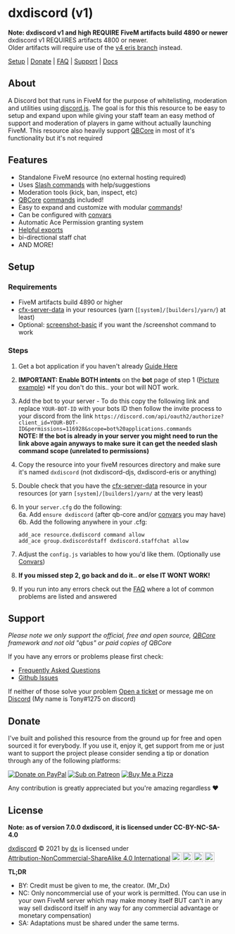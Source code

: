 # dxdiscord (v1)

**Note: dxdiscord v1 and high REQUIRE FiveM artifacts build 4890 or newer**<br>
dxdiscord v1 REQUIRES artifacts 4800 or newer.<br>
Older artifacts will require use of the [v4 eris branch](https://github.com/dx/dxdiscord/tree/eris) instead.

[Setup](#setup) | [Donate](#donate) | [FAQ](https://dx.github.io/dxdiscord/faq) | [Support](#support) | [Docs](https://dx.github.io/dxdiscord)

## About

A Discord bot that runs in FiveM for the purpose of whitelisting, moderation and utilities using [discord.js](https://discord.js.org/). The goal is for this this resource to be easy to setup and expand upon while giving your staff team an easy method of support and moderation of players in game without actually launching FiveM. This resource also heavily support [QBCore](https://github.com/qbcore-framework) in most of it's functionality but it's not required



## Features

- Standalone FiveM resource (no external hosting required)
- Uses [Slash commands](https://support.discord.com/hc/en-us/articles/1500000368501-Slash-Commands-FAQ) with help/suggestions
- Moderation tools (kick, ban, inspect, etc)
- [QBCore](https://github.com/qbcore-framework) [commands](https://dx.github.io/dxdiscord/commands) included!
- Easy to expand and customize with modular [commands](https://dx.github.io/dxdiscord/commands#add-commands)!
- Can be configured with [convars](https://dx.github.io/dxdiscord/config)
- Automatic Ace Permission granting system
- [Helpful exports](https://dx.github.io/dxdiscord/exports)
- bi-directional staff chat
- AND MORE!

## Setup

### Requirements
- FiveM artifacts build 4890 or higher
- [cfx-server-data](https://github.com/citizenfx/cfx-server-data) in your resources (yarn (`[system]/[builders]/yarn/`) at least)
- Optional: [screenshot-basic](https://github.com/citizenfx/screenshot-basic) if you want the /screenshot command to work

### Steps
1. Get a bot application if you haven't already [Guide Here](https://discordjs.guide/preparations/setting-up-a-bot-application.html)

2. **IMPORTANT: Enable BOTH intents** on the **bot** page of step 1 ([Picture example](https://dx.github.io/dxdiscord/images/intents.png)) *If you don't do this.. your bot will NOT work.

3. Add the bot to your server - To do this copy the following link and replace `YOUR-BOT-ID` with your bots ID then follow the invite process to your discord from the link `https://discord.com/api/oauth2/authorize?client_id=YOUR-BOT-ID&permissions=116928&scope=bot%20applications.commands`<br> **NOTE: If the bot is already in your server you might need to run the link above again anyways to make sure it can get the needed slash command scope (unrelated to permissions)**

4. Copy the resource into your fiveM resources directory and make sure it's named `dxdiscord` (not dxdiscord-djs, dxdiscord-eris or anything)

5. Double check that you have the [cfx-server-data](https://github.com/citizenfx/cfx-server-data) resource in your resources (or yarn `[system]/[builders]/yarn/` at the very least)

6. In your `server.cfg` do the following:<br>
    6a. Add `ensure dxdiscord` (after qb-core and/or [convars](https://dx.github.io/dxdiscord/convars) you may have)<br>
    6b. Add the following anywhere in your .cfg:
    ```
    add_ace resource.dxdiscord command allow
    add_ace group.dxdiscordstaff dxdiscord.staffchat allow
    ```

7. Adjust the `config.js` variables to how you'd like them. (Optionally use [Convars](https://dx.github.io/dxdiscord/convars))

8. **If you missed step 2, go back and do it.. or else IT WONT WORK!**

9. If you run into any errors check out the [FAQ](https://dx.github.io/dxdiscord/faq) where a lot of common problems are listed and answered


## Support

*Please note we only support the official, free and open source, [QBCore](https://github.com/qbcore-framework) framework and not old "qbus" or paid copies of QBCore*

If you have any errors or problems please first check:
- [Frequently Asked Questions](https://dx.github.io/dxdiscord/faq)
- [Github Issues](https://github.com/dx/dxdiscord/issues?q=)

If neither of those solve your problem [Open a ticket](https://github.com/dx/dxdiscord/issues/new/choose) or message me on [Discord](https://discord.gg/RgbBztr5XJ) (My name is Tony#1275 on discord)


## Donate

I've built and polished this resource from the ground up for free and open sourced it for everybody. If you use it, enjoy it, get support from me or just want to support the project please consider sending a tip or donation through any of the following platforms:

[![Donate on PayPal](https://img.shields.io/badge/Donate-PayPal-%2300457C?style=for-the-badge&logo=paypal)](https://paypal.me/dx)
[![Sub on Patreon](https://img.shields.io/badge/Support-Patreon-%23FF424D?style=for-the-badge&logo=patreon)](https://www.patreon.com/dx)
[![Buy Me a Pizza](https://img.shields.io/badge/Pizza-BuyMeACoffee-%23FFDD00?style=for-the-badge&logo=buymeacoffee)](https://www.buymeacoffee.com/dx)

Any contribution is greatly appreciated but you're amazing regardless ♥

## License


**Note: as of version 7.0.0 dxdiscord, it is licensed under CC-BY-NC-SA-4.0**

<p xmlns:cc="http://creativecommons.org/ns#" xmlns:dct="http://purl.org/dc/terms/"><a property="dct:title" rel="cc:attributionURL" href="https://github.com/dx/dxdiscord">dxdiscord</a> © 2021 by <a rel="cc:attributionURL dct:creator" property="cc:attributionName" href="https://github.com/dx">dx</a> is licensed under <a href="http://creativecommons.org/licenses/by-nc-sa/4.0/?ref=chooser-v1" target="_blank" rel="license noopener noreferrer" style="display:inline-block;">Attribution-NonCommercial-ShareAlike 4.0 International<img style="height:22px!important;margin-left:3px;vertical-align:text-bottom;" src="https://mirrors.creativecommons.org/presskit/icons/cc.svg?ref=chooser-v1"><img style="height:22px!important;margin-left:3px;vertical-align:text-bottom;" src="https://mirrors.creativecommons.org/presskit/icons/by.svg?ref=chooser-v1"><img style="height:22px!important;margin-left:3px;vertical-align:text-bottom;" src="https://mirrors.creativecommons.org/presskit/icons/nc.svg?ref=chooser-v1"><img style="height:22px!important;margin-left:3px;vertical-align:text-bottom;" src="https://mirrors.creativecommons.org/presskit/icons/sa.svg?ref=chooser-v1"></a></p>

**TL;DR**
- BY: Credit must be given to me, the creator. (Mr_Dx)
- NC: Only noncommercial use of your work is permitted. (You can use in your own FiveM server which may make money itself BUT can't in any way sell dxdiscord itself in any way for any commercial advantage or monetary compensation)
- SA: Adaptations must be shared under the same terms.
